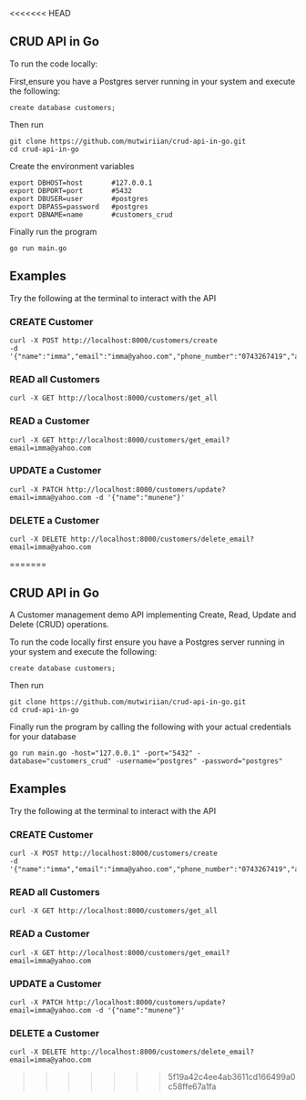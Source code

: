 <<<<<<< HEAD
## CRUD API in Go
To run the code locally:

First,ensure you have a Postgres server running in your system and execute the following:
```
create database customers;
```
Then run 
```
git clone https://github.com/mutwiriian/crud-api-in-go.git
cd crud-api-in-go
```
Create the environment variables
```
export DBHOST=host       #127.0.0.1
export DBPORT=port       #5432 
export DBUSER=user       #postgres
export DBPASS=password   #postgres
export DBNAME=name       #customers_crud
```
Finally run the program
```
go run main.go
```

## Examples 
Try the following at the terminal to interact with the API

### CREATE Customer
```
curl -X POST http://localhost:8000/customers/create 
-d '{"name":"imma","email":"imma@yahoo.com","phone_number":"0743267419","address":"Nairobi"}'
```

### READ all Customers
```
curl -X GET http://localhost:8000/customers/get_all
```

### READ a Customer
```
curl -X GET http://localhost:8000/customers/get_email?email=imma@yahoo.com
```

### UPDATE a Customer
```
curl -X PATCH http://localhost:8000/customers/update?email=imma@yahoo.com -d '{"name":"munene"}'
```

### DELETE a Customer
```
curl -X DELETE http://localhost:8000/customers/delete_email?email=imma@yahoo.com
```
=======
## CRUD API in Go
A Customer management demo API implementing Create, Read, Update and Delete (CRUD) operations.

To run the code locally first ensure you have a Postgres server running in your system and execute the following:
```
create database customers;
```
Then run 
```
git clone https://github.com/mutwiriian/crud-api-in-go.git
cd crud-api-in-go
```

Finally run the program by calling the following with your actual credentials for your database
```
go run main.go -host="127.0.0.1" -port="5432" -database="customers_crud" -username="postgres" -password="postgres"
```

## Examples 
Try the following at the terminal to interact with the API

### CREATE Customer
```
curl -X POST http://localhost:8000/customers/create 
-d '{"name":"imma","email":"imma@yahoo.com","phone_number":"0743267419","address":"Nairobi"}'
```

### READ all Customers
```
curl -X GET http://localhost:8000/customers/get_all
```

### READ a Customer
```
curl -X GET http://localhost:8000/customers/get_email?email=imma@yahoo.com
```

### UPDATE a Customer
```
curl -X PATCH http://localhost:8000/customers/update?email=imma@yahoo.com -d '{"name":"munene"}'
```

### DELETE a Customer
```
curl -X DELETE http://localhost:8000/customers/delete_email?email=imma@yahoo.com
```
>>>>>>> 5f19a42c4ee4ab3611cd166499a0c58ffe67a1fa
